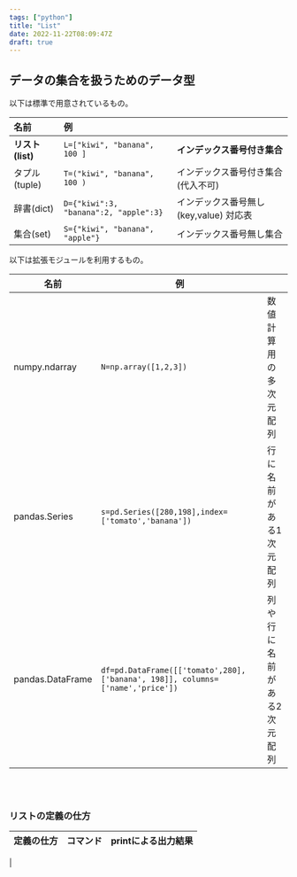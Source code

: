 ```yaml
---
tags: ["python"]
title: "List"
date: 2022-11-22T08:09:47Z
draft: true
---
```


## データの集合を扱うためのデータ型

以下は標準で用意されているもの。

| 名前       |    例                       |                                                      |
|:-------------|:--------------------|:--------------------------------|
| **リスト(list)**   | ``L=["kiwi", "banana", 100 ]``  | **インデックス番号付き集合**               |
| タプル(tuple)| ``T=("kiwi", "banana", 100 )``      |インデックス番号付き集合(代入不可)       |
| 辞書(dict)  | ``D={"kiwi":3, "banana":2, "apple":3}`` | インデックス番号無し (key,value) 対応表 |
| 集合(set)   | ``S={"kiwi", "banana", "apple"}``     | インデックス番号無し集合                |

以下は拡張モジュールを利用するもの。

| 名前       |   例           |         |
|---|---|---|
| numpy.ndarray   | ``N=np.array([1,2,3])``  | 数値計算用の多次元配列 |
| pandas.Series | ``s=pd.Series([280,198],index=['tomato','banana'])``      | 行に名前がある1次元配列       |
| pandas.DataFrame | ``df=pd.DataFrame([['tomato',280],['banana', 198]], columns=['name','price'])`` | 列や行に名前がある2次元配列       |



<br><br>


### リストの定義の仕方

|定義の仕方|コマンド|printによる出力結果|
| --- | --- | --- |
|